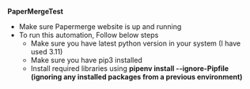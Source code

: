 

**PaperMergeTest**

* Make sure Papermerge website is up and running
* To run this automation, Follow below steps
  * Make sure you have latest python version in your system (I have used 3.11)
  * Make sure you have pip3 installed
  * Install required libraries using **pipenv install --ignore-Pipfile (ignoring any installed packages from a previous environment)**
